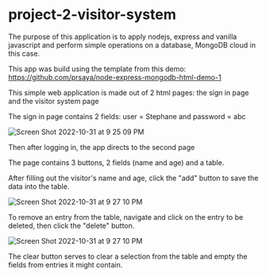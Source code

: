# project-2-visitor-system

The purpose of this application is to apply nodejs, express and vanilla javascript and perform simple operations on a database, MongoDB cloud in this case.

This app was build using the template from this demo: https://github.com/prsaya/node-express-mongodb-html-demo-1

This simple web application is made out of 2 html pages: the sign in page and the visitor system page

The sign in page contains 2 fields: user = Stephane and password = abc

![Screen Shot 2022-10-31 at 9 25 09 PM](https://user-images.githubusercontent.com/97770592/199158354-e4f901ba-7174-426a-b826-d1e6215b0254.png)

Then after logging in, the app directs to the second page

The page contains 3 buttons, 2 fields (name and age) and a table.

After filling out the visitor's name and age, click the "add" button to save the data into the table.

![Screen Shot 2022-10-31 at 9 27 10 PM](https://user-images.githubusercontent.com/97770592/199158719-a96ed6d8-556b-4261-8e39-a8b001655fc0.png)

To remove an entry from the table, navigate and click on the entry to be deleted, then click the "delete" button.

![Screen Shot 2022-10-31 at 9 27 10 PM](https://user-images.githubusercontent.com/97770592/199158841-da77176b-85eb-4a64-ab3f-38737e0e8076.png)

The clear button serves to clear a selection from the table and empty the fields from entries it might contain.
